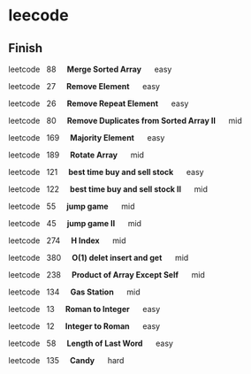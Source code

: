 # leecode
## Finish

leetcode&nbsp;&nbsp;&nbsp;88&nbsp;&nbsp;&nbsp;&nbsp;&nbsp;**Merge Sorted Array**&nbsp;&nbsp;&nbsp;&nbsp;&nbsp;&nbsp;easy

leetcode&nbsp;&nbsp;&nbsp;27&nbsp;&nbsp;&nbsp;&nbsp;&nbsp;**Remove Element**&nbsp;&nbsp;&nbsp;&nbsp;&nbsp;&nbsp;easy

leetcode&nbsp;&nbsp;&nbsp;26&nbsp;&nbsp;&nbsp;&nbsp;&nbsp;**Remove Repeat Element**&nbsp;&nbsp;&nbsp;&nbsp;&nbsp;&nbsp;easy

leetcode&nbsp;&nbsp;&nbsp;80&nbsp;&nbsp;&nbsp;&nbsp;&nbsp;**Remove Duplicates from Sorted Array II**&nbsp;&nbsp;&nbsp;&nbsp;&nbsp;&nbsp;mid

leetcode&nbsp;&nbsp;&nbsp;169&nbsp;&nbsp;&nbsp;&nbsp;&nbsp;**Majority Element**&nbsp;&nbsp;&nbsp;&nbsp;&nbsp;&nbsp;easy

leetcode&nbsp;&nbsp;&nbsp;189&nbsp;&nbsp;&nbsp;&nbsp;&nbsp;**Rotate Array**&nbsp;&nbsp;&nbsp;&nbsp;&nbsp;&nbsp;mid

leetcode&nbsp;&nbsp;&nbsp;121&nbsp;&nbsp;&nbsp;&nbsp;&nbsp;**best time buy and sell stock**&nbsp;&nbsp;&nbsp;&nbsp;&nbsp;&nbsp;easy

leetcode&nbsp;&nbsp;&nbsp;122&nbsp;&nbsp;&nbsp;&nbsp;&nbsp;**best time buy and sell stock II**&nbsp;&nbsp;&nbsp;&nbsp;&nbsp;&nbsp;mid

leetcode&nbsp;&nbsp;&nbsp;55&nbsp;&nbsp;&nbsp;&nbsp;&nbsp;**jump game**&nbsp;&nbsp;&nbsp;&nbsp;&nbsp;&nbsp;mid

leetcode&nbsp;&nbsp;&nbsp;45&nbsp;&nbsp;&nbsp;&nbsp;&nbsp;**jump game II**&nbsp;&nbsp;&nbsp;&nbsp;&nbsp;&nbsp;mid

leetcode&nbsp;&nbsp;&nbsp;274&nbsp;&nbsp;&nbsp;&nbsp;&nbsp;**H Index**&nbsp;&nbsp;&nbsp;&nbsp;&nbsp;&nbsp;mid

leetcode&nbsp;&nbsp;&nbsp;380&nbsp;&nbsp;&nbsp;&nbsp;&nbsp;**O(1) delet insert and get**&nbsp;&nbsp;&nbsp;&nbsp;&nbsp;&nbsp;mid

leetcode&nbsp;&nbsp;&nbsp;238&nbsp;&nbsp;&nbsp;&nbsp;&nbsp;**Product of Array Except Self**&nbsp;&nbsp;&nbsp;&nbsp;&nbsp;&nbsp;mid

leetcode&nbsp;&nbsp;&nbsp;134&nbsp;&nbsp;&nbsp;&nbsp;&nbsp;**Gas Station**&nbsp;&nbsp;&nbsp;&nbsp;&nbsp;&nbsp;mid

leetcode&nbsp;&nbsp;&nbsp;13&nbsp;&nbsp;&nbsp;&nbsp;&nbsp;**Roman to Integer**&nbsp;&nbsp;&nbsp;&nbsp;&nbsp;&nbsp;easy

leetcode&nbsp;&nbsp;&nbsp;12&nbsp;&nbsp;&nbsp;&nbsp;&nbsp;**Integer to Roman**&nbsp;&nbsp;&nbsp;&nbsp;&nbsp;&nbsp;easy

leetcode&nbsp;&nbsp;&nbsp;58&nbsp;&nbsp;&nbsp;&nbsp;&nbsp;**Length of Last Word**&nbsp;&nbsp;&nbsp;&nbsp;&nbsp;&nbsp;easy

leetcode&nbsp;&nbsp;&nbsp;135&nbsp;&nbsp;&nbsp;&nbsp;&nbsp;**Candy**&nbsp;&nbsp;&nbsp;&nbsp;&nbsp;&nbsp;hard
